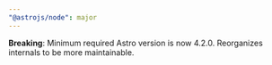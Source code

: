 ```yaml
---
"@astrojs/node": major
---
```


**Breaking**: Minimum required Astro version is now 4.2.0.
Reorganizes internals to be more maintainable.
